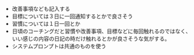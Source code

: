 - 改善事項なども記入する
- 目標については３日に一回通知するとかで良さそう
- 習慣については１日一回とか
- 日頃のコーチングだと習慣や改善事項、目標などに毎回触れるのではなく、いい感じの内容の日記の時だけ触れるとかが良さそうな気がする。
- システムプロンプトは共通のものを使う
